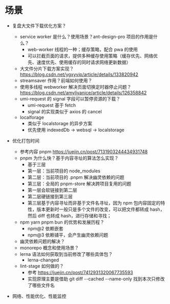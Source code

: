 # 场景

- 复盘大文件下载优化方案？
  - service worker 是什么？使用场景？ant-design-pro 项目的作用是什么？
    - web-worker 线程的一种；缓存策略，配合 pwa 的使用
    - 可以拦截页面的请求，提供多种缓存使用策略（缓存优先、网络优先、速度优先、使用缓存的同时请求网络更新数据）
  - 大文件分片下载方案实现？ https://blog.csdn.net/ygxyvip/article/details/133820942
  - streamsaver 作用？前端如何使用？
  - 使用多线程 webworker 解决页面切换定时器停止问题？ https://blog.csdn.net/amyliyanice/article/details/126358842
  - umi-request 的 signal 字段可以暂停资源的下载？
    - umi-request 基于 fetch
    - signal 的实现类似于 axios 的 cancel
  - localforage
    - 类似于 localstorage 的异步方案
    - 优先使用 indexedDb -> websql -> localstorage
- 优化打包时间

  - 参考内容 pnpm https://juejin.cn/post/7131903244434931748
  - pnpm 为什么快？基于内容寻址的算法怎么实现？
    - 基于三层
    - 第一层：当前项目的 node_modules
    - 第二层：当前项目的 .pnpm 解决幽灵依赖的问题
    - 第三层：全局的 pnpm-store 解决跨项目复用的问题
    - 第一层会软链接到第二层
    - 第二层硬链接到第三层
    - 第三层基于内容寻址而非基于文件名寻址，因为 npm 包内容固定的特性，版本更新时一般只是多个文件的改变，可以把文件都转成 hash，然后 diff 也转成 hash，进行存储和寻找；
  - npm yarn pnpm bun 的优势和发展历程？
    - npm@2 依赖嵌套
    - npm@3 依赖铺平，会产生幽灵依赖问题
  - 幽灵依赖问题的解决？
  - monorepo 概念和使用场景？
  - lerna 语法如何获取到当前修改了哪些具体包？
    - lerna-changed
  - lint-stage 如何做的？
    - 参考 https://juejin.cn/post/7412931320067735593
    - 实现原理主要是借助 git diff --cached --name-only 找到本次只修改了哪些文件名

- 网络、性能优化、性能监控
